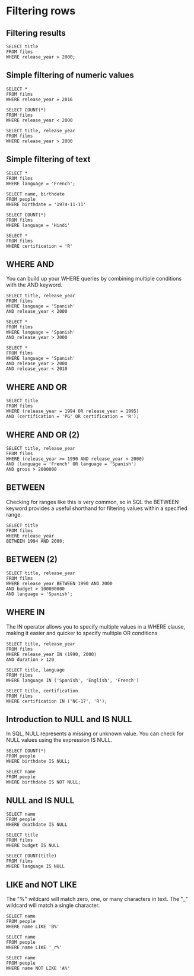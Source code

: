 
# Filtering rows


## Filtering results
```
SELECT title
FROM films
WHERE release_year > 2000;
```

## Simple filtering of numeric values
```
SELECT *
FROM films
WHERE release_year = 2016
```
```
SELECT COUNT(*)
FROM films
WHERE release_year < 2000
```
```
SELECT title, release_year
FROM films
WHERE release_year > 2000
```

## Simple filtering of text
```
SELECT *
FROM films
WHERE language = 'French';
```
```
SELECT name, birthdate
FROM people
WHERE birthdate = '1974-11-11'
```
```
SELECT COUNT(*)
FROM films
WHERE language = 'Hindi'
```
```
SELECT *
FROM films
WHERE certification = 'R'
```


## WHERE AND
You can build up your WHERE queries by combining multiple conditions with the AND keyword.
```
SELECT title, release_year
FROM films
WHERE language = 'Spanish'
AND release_year < 2000
```
```
SELECT *
FROM films
WHERE language = 'Spanish'
AND release_year > 2000
```
```
SELECT *
FROM films
WHERE language = 'Spanish'
AND release_year > 2000
AND release_year < 2010
```

## WHERE AND OR
```
SELECT title
FROM films
WHERE (release_year = 1994 OR release_year = 1995)
AND (certification = 'PG' OR certification = 'R');
```

## WHERE AND OR (2)
```
SELECT title, release_year
FROM films
WHERE (release_year >= 1990 AND release_year < 2000)
AND (language = 'French' OR language = 'Spanish')
AND gross > 2000000
```

## BETWEEN
Checking for ranges like this is very common, so in SQL the BETWEEN keyword provides 
a useful shorthand for filtering values within a specified range. 
```
SELECT title
FROM films
WHERE release_year
BETWEEN 1994 AND 2000;
```

## BETWEEN (2)
```
SELECT title, release_year
FROM films
WHERE release_year BETWEEN 1990 AND 2000
AND budget > 100000000
AND language = 'Spanish';
```

## WHERE IN
The IN operator allows you to specify multiple values in a WHERE clause, making it easier 
and quicker to specify multiple OR conditions
```
SELECT title, release_year
FROM films
WHERE release_year IN (1990, 2000)
AND duration > 120
```
```
SELECT title, language 
FROM films
WHERE language IN ('Spanish', 'English', 'French')
```
```
SELECT title, certification
FROM films
WHERE certification IN ('NC-17', 'R');
```

## Introduction to NULL and IS NULL
In SQL, NULL represents a missing or unknown value. You can check for NULL values using 
the expression IS NULL. 
```
SELECT COUNT(*)
FROM people
WHERE birthdate IS NULL;
```
```
SELECT name
FROM people
WHERE birthdate IS NOT NULL;
```
## NULL and IS NULL
```
SELECT name
FROM people
WHERE deathdate IS NULL
```
```
SELECT title
FROM films 
WHERE budget IS NULL
```
```
SELECT COUNT(title)
FROM films
WHERE language IS NULL
```

## LIKE and NOT LIKE
The "%" wildcard will match zero, one, or many characters in text. The "_" wildcard will match 
a single character. 
```
SELECT name
FROM people
WHERE name LIKE 'B%'
```
```
SELECT name
FROM people
WHERE name LIKE '_r%'
```
```
SELECT name
FROM people
WHERE name NOT LIKE 'A%'
```